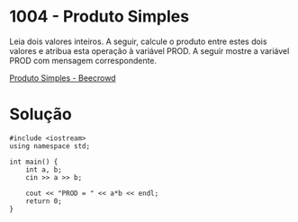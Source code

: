 # 1004 - Produto Simples

Leia dois valores inteiros. A seguir, calcule o produto entre estes dois valores e atribua esta operação à variável PROD. A seguir mostre a variável PROD com mensagem correspondente.   

[Produto Simples - Beecrowd](https://www.beecrowd.com.br/judge/pt/problems/view/1004)

# Solução

```
#include <iostream>
using namespace std;

int main() {
    int a, b;
    cin >> a >> b;

    cout << "PROD = " << a*b << endl;
    return 0;
}
```
